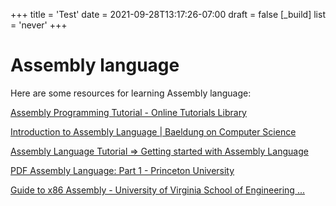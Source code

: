 +++
title = 'Test'
date = 2021-09-28T13:17:26-07:00
draft = false
[_build]
  list = 'never'
+++

Assembly language
=================


Here are some resources for learning Assembly language:

[Assembly Programming Tutorial - Online Tutorials Library](https://www.tutorialspoint.com/assembly_programming/index.htm)

[Introduction to Assembly Language | Baeldung on Computer Science](https://www.baeldung.com/cs/assembly-language)

[Assembly Language Tutorial => Getting started with Assembly Language](https://riptutorial.com/assembly)

[PDF Assembly Language: Part 1 - Princeton University](https://www.cs.princeton.edu/courses/archive/spr19/cos217/lectures/13_Assembly1.pdf)

[Guide to x86 Assembly - University of Virginia School of Engineering ...](https://www.cs.virginia.edu/~evans/cs216/guides/x86.html)
